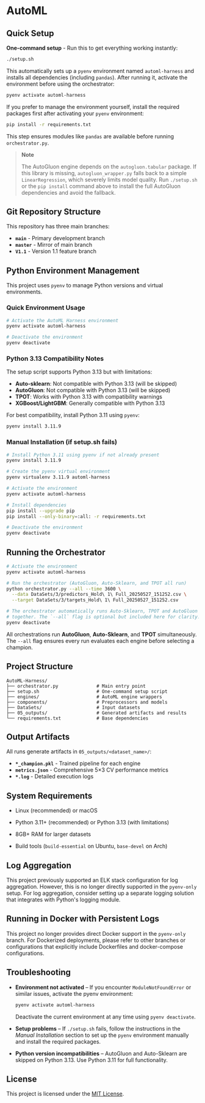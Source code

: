 # AutoML

## Quick Setup

**One-command setup** - Run this to get everything working instantly:

```bash
./setup.sh
```

This automatically sets up a `pyenv` environment named `automl-harness` and installs all dependencies (including `pandas`). After running it, activate the environment before using the orchestrator:

```bash
pyenv activate automl-harness
```

If you prefer to manage the environment yourself, install the required packages first after activating your `pyenv` environment:

```bash
pip install -r requirements.txt
```
This step ensures modules like `pandas` are available before running `orchestrator.py`.

> **Note**
> 
> The AutoGluon engine depends on the `autogluon.tabular` package. If this library is missing, `autogluon_wrapper.py` falls back to a simple `LinearRegression`, which severely limits model quality. Run `./setup.sh` or the `pip install` command above to install the full AutoGluon dependencies and avoid the fallback.

## Git Repository Structure

This repository has three main branches:
- **`main`** - Primary development branch
- **`master`** - Mirror of main branch  
- **`V1.1`** - Version 1.1 feature branch

## Python Environment Management

This project uses `pyenv` to manage Python versions and virtual environments.

### Quick Environment Usage

```bash
# Activate the AutoML Harness environment
pyenv activate automl-harness

# Deactivate the environment
pyenv deactivate
```

### Python 3.13 Compatibility Notes

The setup script supports Python 3.13 but with limitations:
- **Auto-sklearn**: Not compatible with Python 3.13 (will be skipped)
- **AutoGluon**: Not compatible with Python 3.13 (will be skipped)  
- **TPOT**: Works with Python 3.13 with compatibility warnings
- **XGBoost/LightGBM**: Generally compatible with Python 3.13

For best compatibility, install Python 3.11 using `pyenv`:
```bash
pyenv install 3.11.9
```

### Manual Installation (if setup.sh fails)

```bash
# Install Python 3.11 using pyenv if not already present
pyenv install 3.11.9

# Create the pyenv virtual environment
pyenv virtualenv 3.11.9 automl-harness

# Activate the environment
pyenv activate automl-harness

# Install dependencies
pip install --upgrade pip
pip install --only-binary=:all: -r requirements.txt

# Deactivate the environment
pyenv deactivate
```

## Running the Orchestrator

```bash
# Activate the environment
pyenv activate automl-harness

# Run the orchestrator (AutoGluon, Auto-Sklearn, and TPOT all run)
python orchestrator.py --all --time 3600 \
  --data DataSets/3/predictors_Hold\ 1\ Full_20250527_151252.csv \
  --target DataSets/3/targets_Hold\ 1\ Full_20250527_151252.csv

# The orchestrator automatically runs Auto-Sklearn, TPOT and AutoGluon
# together. The `--all` flag is optional but included here for clarity.
pyenv deactivate
```

All orchestrations run **AutoGluon**, **Auto-Sklearn**, and **TPOT** simultaneously. The `--all` flag ensures every run evaluates each engine before selecting a champion.

## Project Structure

```
AutoML-Harness/
├── orchestrator.py              # Main entry point
├── setup.sh                     # One-command setup script
├── engines/                     # AutoML engine wrappers
├── components/                  # Preprocessors and models
├── DataSets/                    # Input datasets
├── 05_outputs/                  # Generated artifacts and results
└── requirements.txt             # Base dependencies
```

## Output Artifacts

All runs generate artifacts in `05_outputs/<dataset_name>/`:
- **`*_champion.pkl`** - Trained pipeline for each engine
- **`metrics.json`** - Comprehensive 5×3 CV performance metrics  
- **`*.log`** - Detailed execution logs

## System Requirements

- Linux (recommended) or macOS
- Python 3.11+ (recommended) or Python 3.13 (with limitations)
- 8GB+ RAM for larger datasets

- Build tools (`build-essential` on Ubuntu, `base-devel` on Arch) 
## Log Aggregation

This project previously supported an ELK stack configuration for log aggregation.
However, this is no longer directly supported in the `pyenv-only` setup. For log aggregation, consider setting up a separate logging solution that integrates with Python's logging module.

## Running in Docker with Persistent Logs

This project no longer provides direct Docker support in the `pyenv-only` branch. For Dockerized deployments, please refer to other branches or configurations that explicitly include Dockerfiles and docker-compose configurations.

## Troubleshooting

- **Environment not activated** – If you encounter `ModuleNotFoundError` or similar issues,
  activate the pyenv environment:

  ```bash
  pyenv activate automl-harness
  ```

  Deactivate the current environment at any time using `pyenv deactivate`.

- **Setup problems** – If `./setup.sh` fails, follow the instructions in the
  *Manual Installation* section to set up the `pyenv` environment manually and
  install the required packages.

- **Python version incompatibilities** – AutoGluon and Auto-Sklearn are skipped
  on Python 3.13. Use Python 3.11 for full functionality.

## License

This project is licensed under the [MIT License](LICENSE).

